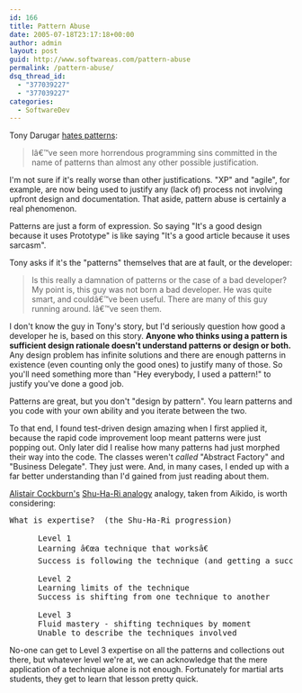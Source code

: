 ```yaml
---
id: 166
title: Pattern Abuse
date: 2005-07-18T23:17:18+00:00
author: admin
layout: post
guid: http://www.softwareas.com/pattern-abuse
permalink: /pattern-abuse/
dsq_thread_id:
  - "377039227"
  - "377039227"
categories:
  - SoftwareDev
---
```

Tony Darugar [hates patterns](http://www.parand.com/say/index.php/2005/07/18/i-hate-patterns/):

> Iâ€™ve seen more horrendous programming sins committed in the name of patterns than almost any other possible justification. 

I'm not sure if it's really worse than other justifications. "XP" and "agile", for example, are now being used to justify any (lack of) process not involving upfront design and documentation. That aside, pattern abuse is certainly a real phenomenon.

Patterns are just a form of expression. So saying "It's a good design because it uses Prototype" is like saying "It's a good article because it uses sarcasm".

Tony asks if it's the "patterns" themselves that are at fault, or the developer:

> Is this really a damnation of patterns or the case of a bad developer? My point is, this guy was not born a bad developer. He was quite smart, and couldâ€™ve been useful. There are many of this guy running around. Iâ€™ve seen them.

I don't know the guy in Tony's story, but I'd seriously question how good a developer he is, based on this story. **Anyone who thinks using a pattern is sufficient design rationale doesn't understand patterns or design or both.** Any design problem has infinite solutions and there are enough patterns in existence (even counting only the good ones) to justify many of those. So you'll need something more than "Hey everybody, I used a pattern!" to justify you've done a good job.

Patterns are great, but you don't "design by pattern". You learn patterns and you code with your own ability and you iterate between the two. 

To that end, I found test-driven design amazing when I first applied it, because the rapid code improvement loop meant patterns were just popping out. Only later did I realise how many patterns had just morphed their way into the code. The classes weren't *called* "Abstract Factory" and "Business Delegate". They just were. And, in many cases, I ended up with a far better understanding than I'd gained from just reading about them.

[Alistair Cockburn's](http://c2.com/cgi-bin/wiki?ShuHaRi)  [Shu-Ha-Ri analogy](http://alistair.cockburn.us/crystal/talks/wic/whatiscrystal090.ppt) analogy, taken from Aikido, is worth considering:
<pre>
What is expertise?  (the Shu-Ha-Ri progression)

      Level 1
      Learning â€œa technique that worksâ€
      Success is following the technique (and getting a success) 

      Level 2
      Learning limits of the technique
      Success is shifting from one technique to another 

      Level 3
      Fluid mastery - shifting techniques by moment
      Unable to describe the techniques involved
</pre>

No-one can get to Level 3 expertise on all the patterns and collections out there, but whatever level we're at, we can acknowledge that the mere application of a technique alone is not enough. Fortunately for martial arts students, they get to learn that lesson pretty quick.